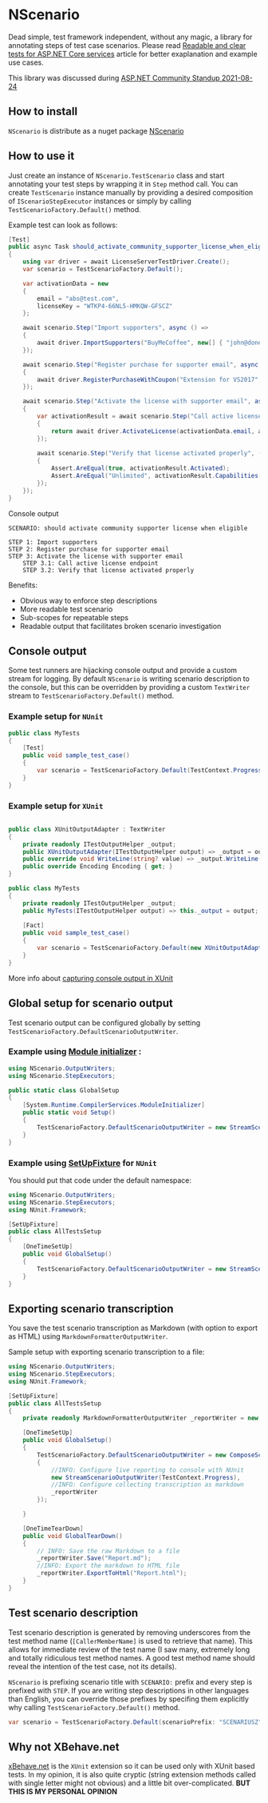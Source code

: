 # NScenario
Dead simple, test framework independent, without any magic, a library for annotating steps of test case scenarios.
Please read [Readable and clear tests for ASP.NET Core services](https://cezarypiatek.github.io/post/component-tests-scenarios/) article for better exaplanation and example use cases.

This library was discussed during [ASP.NET Community Standup 2021-08-24](https://www.youtube.com/watch?v=Zw11P2z_ptc&t=831s)

## How to install
`NScenario` is distribute as a nuget package [NScenario](https://www.nuget.org/packages/NScenario/)


## How to use it

Just create an instance of `NScenario.TestScenario` class and start annotating your test steps by wrapping it in `Step` method call.
You can create `TestScenario` instance manually by providing a desired composition of `IScenarioStepExecutor` instances or simply by calling `TestScenarioFactory.Default()` method.

Example test can look as follows:

```cs
[Test]
public async Task should_activate_community_supporter_license_when_eligible()
{
    using var driver = await LicenseServerTestDriver.Create();
    var scenario = TestScenarioFactory.Default();

    var activationData = new
    {
        email = "abs@test.com",
        licenseKey = "WTKP4-66NL5-HMKQW-GFSCZ"
    };

    await scenario.Step("Import supporters", async () =>
    {
        await driver.ImportSupporters("BuyMeCoffee", new[] { "john@done.com", "jane@done.com", activationData.email });
    });

    await scenario.Step("Register purchase for supporter email", async () =>
    {
        await driver.RegisterPurchaseWithCoupon("Extension for VS2017", activationData.email, activationData.licenseKey, "OssSupporter");
    });

    await scenario.Step("Activate the license with supporter email", async () =>
    {
        var activationResult = await scenario.Step("Call active license endpoint" () => 
        {
            return await driver.ActivateLicense(activationData.email, activationData.licenseKey);
        });
        
        await scenario.Step("Verify that license activated properly", () =>
        {
            Assert.AreEqual(true, activationResult.Activated);
            Assert.AreEqual("Unlimited", activationResult.Capabilities["VsVersion"]);
        });
    });
}
```

Console output

```plaintext
SCENARIO: should activate community supporter license when eligible

STEP 1: Import supporters
STEP 2: Register purchase for supporter email
STEP 3: Activate the license with supporter email
    STEP 3.1: Call active license endpoint
    STEP 3.2: Verify that license activated properly
```

Benefits:
- Obvious way to enforce step descriptions
- More readable test scenario
- Sub-scopes for repeatable steps
- Readable output that facilitates broken scenario investigation

## Console output
Some test runners are hijacking console output and provide a custom stream for logging. By default `NScenario` is writing scenario description to the console, but this can be overridden by providing a custom `TextWriter` stream to `TestScenarioFactory.Default()` method. 

### Example setup for `NUnit`

```cs
public class MyTests
{
    [Test]
    public void sample_test_case()
    {
        var scenario = TestScenarioFactory.Default(TestContext.Progress);    
    }
}
```

### Example setup for `XUnit`

```cs

public class XUnitOutputAdapter : TextWriter
{
    private readonly ITestOutputHelper _output;
    public XUnitOutputAdapter(ITestOutputHelper output) => _output = output;
    public override void WriteLine(string? value) => _output.WriteLine(value);
    public override Encoding Encoding { get; }
}

public class MyTests
{
    private readonly ITestOutputHelper _output;
    public MyTests(ITestOutputHelper output) => this._output = output;
    
    [Fact]
    public void sample_test_case()
    {
        var scenario = TestScenarioFactory.Default(new XUnitOutputAdapter(_output));
    }
}
```

More info about [capturing console output in XUnit](https://xunit.net/docs/capturing-output)

## Global setup for scenario output
Test scenario output can be configured globally by setting `TestScenarioFactory.DefaultScenarioOutputWriter`.

### Example using [Module initializer](https://docs.microsoft.com/en-us/dotnet/csharp/language-reference/proposals/csharp-9.0/module-initializers) :

```cs
using NScenario.OutputWriters;
using NScenario.StepExecutors;

public static class GlobalSetup
{
    [System.Runtime.CompilerServices.ModuleInitializer]
    public static void Setup()
    {
        TestScenarioFactory.DefaultScenarioOutputWriter = new StreamScenarioOutputWriter(TestContext.Progress);
    }
}
```

### Example using [SetUpFixture](https://docs.nunit.org/articles/nunit/writing-tests/attributes/setupfixture.html) for `NUnit`

You should put that code under the default namespace:

```cs
using NScenario.OutputWriters;
using NScenario.StepExecutors;
using NUnit.Framework;

[SetUpFixture]
public class AllTestsSetup
{
    [OneTimeSetUp]
    public void GlobalSetup()
    {
        TestScenarioFactory.DefaultScenarioOutputWriter = new StreamScenarioOutputWriter(TestContext.Progress);
    }
}
```

## Exporting scenario transcription

You save the test scenario transcription as Markdown (with option to export as HTML) using `MarkdownFormatterOutputWriter`.

Sample setup with exporting scenario transcription to a file:

```cs
using NScenario.OutputWriters;
using NScenario.StepExecutors;
using NUnit.Framework;

[SetUpFixture]
public class AllTestsSetup
{
    private readonly MarkdownFormatterOutputWriter _reportWriter = new MarkdownFormatterOutputWriter(title: "Sample tests with NScenario");

    [OneTimeSetUp]
    public void GlobalSetup()
    {
        TestScenarioFactory.DefaultScenarioOutputWriter = new ComposeScenarioOutputWriter(new IScenarioOutputWriter[]
        {
            //INFO: Configure live reporting to console with NUnit
            new StreamScenarioOutputWriter(TestContext.Progress),
            //INFO: Configure collecting transcription as markdown
            _reportWriter
        });

    }

    [OneTimeTearDown]
    public void GlobalTearDown()
    {
        // INFO: Save the raw Markdown to a file
        _reportWriter.Save("Report.md");
        //INFO: Export the markdown to HTML file
        _reportWriter.ExportToHtml("Report.html");
    }
}
```


## Test scenario description

Test scenario description is generated by removing underscores from the test method name (`[CallerMemberName]` is used to retrieve that name). This allows for immediate review of the test name (I saw many, extremely long and totally ridiculous test method names. A good test method name should reveal the intention of the test case, not its details).

`NScenario` is prefixing scenario title with `SCENARIO:` prefix and every step is prefixed with `STEP`. If you are writing step descriptions in other languages than English, you can override those prefixes by specifing them explicitly why calling `TestScenarioFactory.Default()` method.

```cs
var scenario = TestScenarioFactory.Default(scenarioPrefix: "SCENARIUSZ", stepPrefix: "KROK");
```



## Why not XBehave.net

[xBehave.net](https://github.com/adamralph/xbehave.net) is the `XUnit` extension so it can be used only with XUnit based tests. In my opinion, it is also quite cryptic (string extension methods called with single letter might not obvious) and a little bit over-complicated. **BUT THIS IS MY PERSONAL OPINION**

